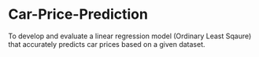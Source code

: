 # Car-Price-Prediction

 To develop and evaluate a linear regression model (Ordinary Least Sqaure) that accurately predicts car prices based on a given dataset.
